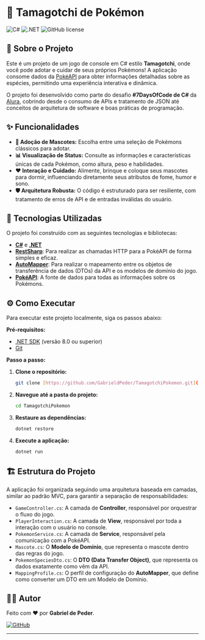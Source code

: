# 🐾 Tamagotchi de Pokémon

![C#](https://img.shields.io/badge/C%23-blue?style=for-the-badge&logo=c-sharp&logoColor=white)
![.NET](https://img.shields.io/badge/.NET-purple?style=for-the-badge&logo=dotnet&logoColor=white)
![GitHub license](https://img.shields.io/badge/license-MIT-green?style=for-the-badge)

## 📖 Sobre o Projeto

Este é um projeto de um jogo de console em C# estilo **Tamagotchi**, onde você pode adotar e cuidar de seus próprios Pokémons! A aplicação consome dados da [PokéAPI](https://pokeapi.co/) para obter informações detalhadas sobre as espécies, permitindo uma experiência interativa e dinâmica.

O projeto foi desenvolvido como parte do desafio **#7DaysOfCode de C#** da [Alura](https://www.alura.com.br/), cobrindo desde o consumo de APIs e tratamento de JSON até conceitos de arquitetura de software e boas práticas de programação.

## ✨ Funcionalidades

-   **🐾 Adoção de Mascotes:** Escolha entre uma seleção de Pokémons clássicos para adotar.
-   **📊 Visualização de Status:** Consulte as informações e características únicas de cada Pokémon, como altura, peso e habilidades.
-   **❤️ Interação e Cuidado:** Alimente, brinque e coloque seus mascotes para dormir, influenciando diretamente seus atributos de fome, humor e sono.
-   **🛡️ Arquitetura Robusta:** O código é estruturado para ser resiliente, com tratamento de erros de API e de entradas inválidas do usuário.

## 🚀 Tecnologias Utilizadas

O projeto foi construído com as seguintes tecnologias e bibliotecas:

-   **[C#](https://learn.microsoft.com/en-us/dotnet/csharp/)** e **[.NET](https://dotnet.microsoft.com/)**
-   **[RestSharp](https://restsharp.dev/)**: Para realizar as chamadas HTTP para a PokéAPI de forma simples e eficaz.
-   **[AutoMapper](https://automapper.org/)**: Para realizar o mapeamento entre os objetos de transferência de dados (DTOs) da API e os modelos de domínio do jogo.
-   **[PokéAPI](https://pokeapi.co/)**: A fonte de dados para todas as informações sobre os Pokémons.

## ⚙️ Como Executar

Para executar este projeto localmente, siga os passos abaixo:

**Pré-requisitos:**
* [.NET SDK](https://dotnet.microsoft.com/download) (versão 8.0 ou superior)
* [Git](https://git-scm.com/)

**Passo a passo:**

1.  **Clone o repositório:**
    ```bash
    git clone [https://github.com/GabrieldPeder/TamagotchiPokemon.git](https://github.com/GabrieldPeder/TamagotchiPokemon.git)
    ```

2.  **Navegue até a pasta do projeto:**
    ```bash
    cd TamagotchiPokemon
    ```

3.  **Restaure as dependências:**
    ```bash
    dotnet restore
    ```

4.  **Execute a aplicação:**
    ```bash
    dotnet run
    ```

## 🏗️ Estrutura do Projeto

A aplicação foi organizada seguindo uma arquitetura baseada em camadas, similar ao padrão MVC, para garantir a separação de responsabilidades:

-   `GameController.cs`: A camada de **Controller**, responsável por orquestrar o fluxo do jogo.
-   `PlayerInteraction.cs`: A camada de **View**, responsável por toda a interação com o usuário no console.
-   `PokemonService.cs`: A camada de **Service**, responsável pela comunicação com a PokéAPI.
-   `Mascote.cs`: O **Modelo de Domínio**, que representa o mascote dentro das regras do jogo.
-   `PokemonSpeciesDto.cs`: O **DTO (Data Transfer Object)**, que representa os dados exatamente como vêm da API.
-   `MappingProfile.cs`: O perfil de configuração do **AutoMapper**, que define como converter um DTO em um Modelo de Domínio.

## 👨‍💻 Autor

Feito com ❤️ por **Gabriel de Peder**.

[![GitHub](https://img.shields.io/badge/GitHub-100000?style=for-the-badge&logo=github&logoColor=white)](https://github.com/GabrieldPeder)

---
